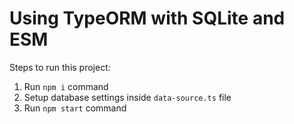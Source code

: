 # Using TypeORM with SQLite and ESM

Steps to run this project:

1. Run `npm i` command
2. Setup database settings inside `data-source.ts` file
3. Run `npm start` command
